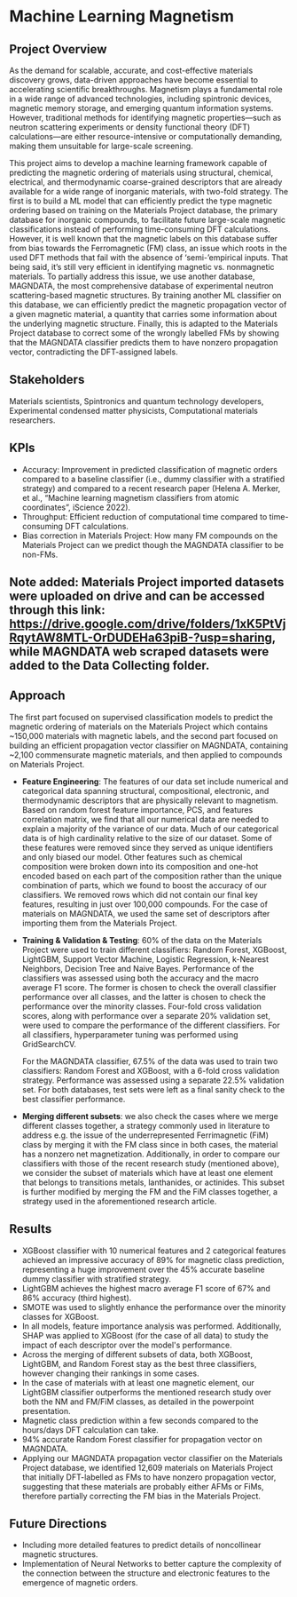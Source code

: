 # Machine Learning Magnetism

## Project Overview

As the demand for scalable, accurate, and cost-effective materials discovery grows, data-driven approaches have become essential to accelerating scientific breakthroughs. Magnetism plays a fundamental role in a wide range of advanced technologies, including spintronic devices, magnetic memory storage, and emerging quantum information systems. However, traditional methods for identifying magnetic properties—such as neutron scattering experiments or density functional theory (DFT) calculations—are either resource-intensive or computationally demanding, making them unsuitable for large-scale screening.

This project aims to develop a machine learning framework capable of predicting the magnetic ordering of materials using structural, chemical, electrical, and thermodynamic coarse-grained descriptors that are already available for a wide range of inorganic materials, with two-fold strategy. The first is to build a ML model that can efficiently predict the type magnetic ordering based on training on the Materials Project database, the primary database for inorganic compounds, to facilitate future large-scale magnetic classifications instead of performing time-consuming DFT calculations. However, it is well known that the magnetic labels on this database suffer from bias towards the Ferromagnetic (FM) class, an issue which roots in the used DFT methods that fail with the absence of ‘semi-’empirical inputs. That being said, it’s still very efficient in identifying magnetic vs. nonmagnetic materials. To partially address this issue, we use another database, MAGNDATA, the most comprehensive database of experimental neutron scattering-based magnetic structures. By training another ML classifier on this database, we can efficiently predict the magnetic propagation vector of a given magnetic material, a quantity that carries some information about the underlying magnetic structure. Finally, this is adapted to the Materials Project database to correct some of the wrongly labelled FMs by showing that the MAGNDATA classifier predicts them to have nonzero propagation vector, contradicting the DFT-assigned labels.

## Stakeholders

Materials scientists, Spintronics and quantum technology developers, Experimental condensed matter physicists, Computational materials researchers.

## KPIs

* Accuracy: Improvement in predicted classification of magnetic orders compared to a baseline classifier (i.e., dummy classifier with a stratified strategy) and compared to a recent research paper (Helena A. Merker, et al., “Machine learning magnetism classifiers from atomic coordinates”, iScience 2022).
* Throughput: Efficient reduction of computational time compared to time-consuming DFT calculations.
* Bias correction in Materials Project: How many FM compounds on the Materials Project can we predict though the MAGNDATA classifier to be non-FMs.

## Note added: Materials Project imported datasets were uploaded on drive and can be accessed through this link: https://drive.google.com/drive/folders/1xK5PtVjRqytAW8MTL-OrDUDEHa63piB-?usp=sharing, while MAGNDATA web scraped datasets were added to the Data Collecting folder.

## Approach

The first part focused on supervised classification models to predict the magnetic ordering of materials on the Materials Project which contains \~150,000 materials with magnetic labels, and the second part focused on building an efficient propagation vector classifier on MAGNDATA, containing \~2,100 commensurate magnetic materials, and then applied to compounds on Materials Project.

* **Feature Engineering**: The features of our data set include numerical and categorical data spanning structural, compositional, electronic, and thermodynamic descriptors that are physically relevant to magnetism. Based on random forest feature importance, PCS, and features correlation matrix, we find that all our numerical data are needed to explain a majority of the variance of our data. Much of our categorical data is of high cardinality relative to the size of our dataset. Some of these features were removed since they served as unique identifiers and only biased our model. Other features such as chemical composition were broken down into its composition and one-hot encoded based on each part of the composition rather than the unique combination of parts, which we found to boost the accuracy of our classifiers. We removed rows which did not contain our final key features, resulting in just over 100,000 compounds. For the case of materials on MAGNDATA, we used the same set of descriptors after importing them from the Materials Project.

* **Training & Validation & Testing**: 60% of the data on the Materials Project were used to train different classifiers: Random Forest, XGBoost, LightGBM, Support Vector Machine, Logistic Regression, k-Nearest Neighbors, Decision Tree and Naive Bayes. Performance of the classifiers was assessed using both the accuracy and the macro average F1 score. The former is chosen to check the overall classifier performance over all classes, and the latter is chosen to check the performance over the minority classes. Four-fold cross validation scores, along with performance over a separate 20% validation set, were used to compare the performance of the different classifiers. For all classifiers, hyperparameter tuning was performed using GridSearchCV.

  For the MAGNDATA classifier, 67.5% of the data was used to train two classifiers: Random Forest and XGBoost, with a 6-fold cross validation strategy. Performance was assessed using a separate 22.5% validation set. For both databases, test sets were left as a final sanity check to the best classifier performance.

* **Merging different subsets**: we also check the cases where we merge different classes together, a strategy commonly used in literature to address e.g. the issue of the underrepresented Ferrimagnetic (FiM) class by merging it with the FM class since in both cases, the material has a nonzero net magnetization. Additionally, in order to compare our classifiers with those of the recent research study (mentioned above), we consider the subset of materials which have at least one element that belongs to transitions metals, lanthanides, or actinides. This subset is further modified by merging the FM and the FiM classes together, a strategy used in the aforementioned research article.

## Results

* XGBoost classifier with 10 numerical features and 2 categorical features achieved an impressive accuracy of 89% for magnetic class prediction, representing a huge improvement over the 45% accurate baseline dummy classifier with stratified strategy.
* LightGBM achieves the highest macro average F1 score of 67% and 86% accuracy (third highest).
* SMOTE was used to slightly enhance the performance over the minority classes for XGBoost.
* In all models, feature importance analysis was performed. Additionally, SHAP was applied to XGBoost (for the case of all data) to study the impact of each descriptor over the model's performance.
* Across the merging of different subsets of data, both XGBoost, LightGBM, and Random Forest stay as the best three classifiers, however changing their rankings in some cases.
* In the case of materials with at least one magnetic element, our LightGBM classifier outperforms the mentioned research study over both the NM and FM/FiM classes, as detailed in the powerpoint presentation.
* Magnetic class prediction within a few seconds compared to the hours/days DFT calculation can take.
* 94% accurate Random Forest classifier for propagation vector on MAGNDATA.
* Applying our MAGNDATA propagation vector classifier on the Materials Project database, we identified 12,609 materials on Materials Project that initially DFT-labelled as FMs to have nonzero propagation vector, suggesting that these materials are probably either AFMs or FiMs, therefore partially correcting the FM bias in the Materials Project.

## Future Directions

* Including more detailed features to predict details of noncollinear magnetic structures.
* Implementation of Neural Networks to better capture the complexity of the connection between the structure and electronic features to the emergence of magnetic orders.
